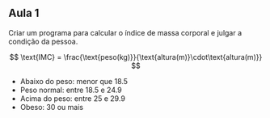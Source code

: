 ## Aula 1

Criar um programa para calcular o índice de massa corporal e julgar a condição da pessoa.

$$ \text{IMC} = \frac{\text{peso(kg)}}{\text{altura(m)}\cdot\text{altura(m)}} $$

- Abaixo do peso: menor que 18.5
- Peso normal: entre 18.5 e 24.9
- Acima do peso: entre 25 e 29.9
- Obeso: 30 ou mais